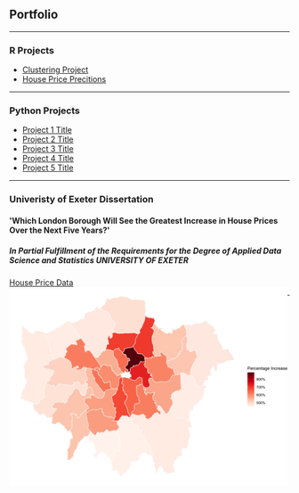 
## Portfolio

---

### R Projects 
 - [Clustering Project](pages/Clustering.md)
 - [House Price Precitions](pages/Price_Predictions.md)


---

### Python Projects

- [Project 1 Title](http://example.com/)
- [Project 2 Title](http://example.com/)
- [Project 3 Title](http://example.com/)
- [Project 4 Title](http://example.com/)
- [Project 5 Title](http://example.com/)

---

### Univeristy of Exeter Dissertation
#### 'Which London Borough Will See the Greatest Increase in House Prices Over the Next Five Years?'
##### In Partial Fulfillment of the Requirements for the Degree of Applied Data Science and Statistics UNIVERSITY OF EXETER

[House Price Data](pdf/London_House_Price_Predictions.pdf)
<b>
</b>
<img 
    align="left"
    width = 500 
    src="images/Heatmap.png?raw=true"
    />

---

